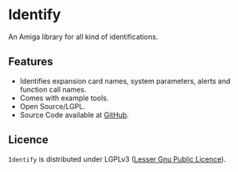 # Identify

An Amiga library for all kind of identifications.

## Features

* Identifies expansion card names, system parameters, alerts and function call names.
* Comes with example tools.
* Open Source/LGPL.
* Source Code available at [GitHub](https://github.com/shred/identify).

## Licence

`Identify` is distributed under LGPLv3 ([Lesser Gnu Public Licence](http://www.gnu.org/licenses/lgpl.html)).
